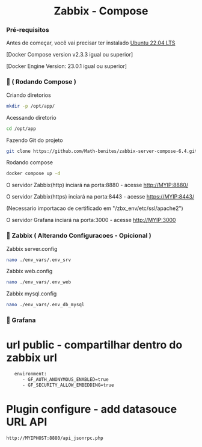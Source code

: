 <h1 align="center">Zabbix - Compose </h1>

### Pré-requisitos

Antes de começar, você vai precisar ter instalado 
[Ubuntu 22.04 LTS ](https://releases.ubuntu.com/jammy/)

[Docker Compose version v2.3.3 igual ou superior]

[Docker Engine Version: 23.0.1 igual ou superior]



### 🎲 ( Rodando Compose )

Criando diretorios
```bash
mkdir -p /opt/app/
```

Acessando diretorio
```bash
cd /opt/app
```

 Fazendo Git do projeto
```bash
git clone https://github.com/Math-benites/zabbix-server-compose-6.4.git . 
```

Rodando compose
```bash
docker compose up -d
```

O servidor Zabbix(http) inciará na porta:8880 - acesse <http://MYIP:8880/>

O servidor Zabbix(https) inciará na porta:8443 - acesse <https://MYIP:8443/>

(Necessario importacao de certificado em "/zbx_env/etc/ssl/apache2")

O servidor Grafana inciará na porta:3000 - acesse <http://MYIP:3000>

### 🔧 Zabbix ( Alterando Configuracoes - Opicional )

Zabbix server.config
```bash
nano ./env_vars/.env_srv
```

Zabbix web.config
```bash
nano ./env_vars/.env_web
```

Zabbix mysql.config
```bash
nano ./env_vars/.env_db_mysql
```

### 🔧 Grafana  

# url public - compartilhar dentro do zabbix url

```bash
   environment:
      - GF_AUTH_ANONYMOUS_ENABLED=true
      - GF_SECURITY_ALLOW_EMBEDDING=true
```

# Plugin configure - add datasouce URL API

```bash
http://MYIPHOST:8880/api_jsonrpc.php

```


